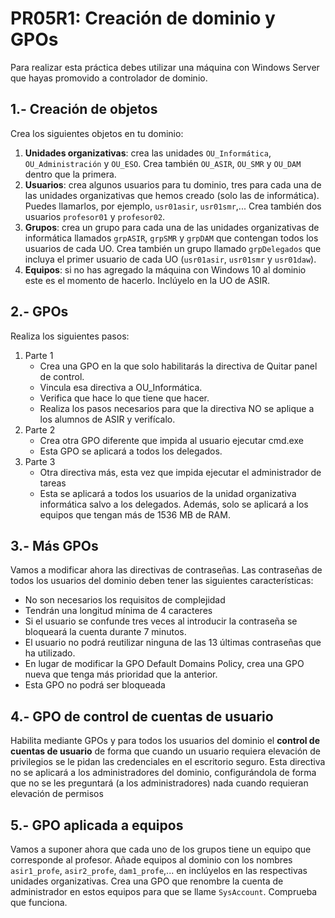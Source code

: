 # PR05R1: Creación de dominio y GPOs

Para realizar esta práctica debes utilizar una máquina con Windows Server que hayas promovido a controlador de dominio.

## 1.- Creación de objetos

Crea los siguientes objetos en tu dominio:

1.	**Unidades organizativas**: crea las unidades `OU_Informática`, `OU_Administración` y `OU_ESO`. Crea también `OU_ASIR`, `OU_SMR` y `OU_DAM` dentro que la primera. 
2.	**Usuarios**: crea algunos usuarios para tu dominio, tres para cada una de las unidades organizativas que hemos creado (solo las de informática). Puedes llamarlos, por ejemplo, `usr01asir`, `usr01smr`,... Crea también dos usuarios `profesor01` y `profesor02`.
4.	**Grupos**: crea un grupo para cada una de las unidades organizativas de informática llamados `grpASIR`, `grpSMR` y `grpDAM` que contengan todos los usuarios de cada UO. Crea también un grupo llamado `grpDelegados` que incluya el primer usuario de cada UO (`usr01asir`, `usr01smr` y `usr01daw`).
5.	**Equipos**: si no has agregado la máquina con Windows 10 al dominio este es el momento de hacerlo. Inclúyelo en la UO de ASIR.


## 2.- GPOs

Realiza los siguientes pasos:

1.	Parte 1
    - Crea una GPO en la que solo habilitarás la directiva de Quitar panel de control.
    - Vincula esa directiva a OU_Informática.
    - Verifica que hace lo que tiene que hacer.
    - Realiza los pasos necesarios para que la directiva NO se aplique a los alumnos de ASIR y verifícalo.
2.	Parte 2
    - Crea otra GPO diferente que impida al usuario ejecutar cmd.exe
    - Esta GPO se aplicará a todos los delegados.
3.	Parte 3
    - Otra directiva más, esta vez que impida ejecutar el administrador de tareas
    - Esta se aplicará a todos los usuarios de la unidad organizativa informática salvo a los delegados. Además, solo se aplicará a los equipos que tengan más de 1536 MB de RAM.

## 3.- Más GPOs

Vamos a modificar ahora las directivas de contraseñas. Las contraseñas de todos los usuarios del dominio deben tener las siguientes características:

- No son necesarios los requisitos de complejidad
- Tendrán una longitud mínima de 4 caracteres
- Si el usuario se confunde tres veces al introducir la contraseña se bloqueará la cuenta durante 7 minutos.
- El usuario no podrá reutilizar ninguna de las 13 últimas contraseñas que ha utilizado.
- En lugar de modificar la GPO Default Domains Policy, crea una GPO nueva que tenga más prioridad que la anterior.
- Esta GPO no podrá ser bloqueada


## 4.- GPO de control de cuentas de usuario

Habilita mediante GPOs y para todos los usuarios del dominio el **control de cuentas de usuario** de forma que cuando un usuario requiera elevación de privilegios se le pidan las credenciales en el escritorio seguro. Esta directiva no se aplicará a los administradores del dominio, configurándola de forma que no se les preguntará (a los administradores) nada cuando requieran elevación de permisos


## 5.- GPO aplicada a equipos

Vamos a suponer ahora que cada uno de los grupos tiene un equipo que corresponde al profesor. Añade equipos al dominio con los nombres `asir1_profe`, `asir2_profe`, `dam1_profe`,... en inclúyelos en las respectivas unidades organizativas.
Crea una GPO que renombre la cuenta de administrador en estos equipos para que se llame `SysAccount`. Comprueba que funciona.